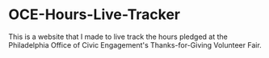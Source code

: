 # OCE-Hours-Live-Tracker

This is a website that I made to live track the hours pledged at the Philadelphia Office of Civic Engagement's Thanks-for-Giving Volunteer Fair.
